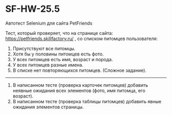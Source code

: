 # SF-HW-25.5
Автотест Selenium для сайта PetFriends

Тест, который проверяет, что на странице сайта: https://petfriends.skillfactory.ru/ , со списком питомцев пользователя:

1. Присутствуют все питомцы.
2. Хотя бы у половины питомцев есть фото.
3. У всех питомцев есть имя, возраст и порода.
4. У всех питомцев разные имена.
5. В списке нет повторяющихся питомцев. (Сложное задание).
____________________________________________________________________

1. В написанном тесте (проверка карточек питомцев) добавить неявные ожидания всех элементов (фото, имя питомца, его возраст).
2. В написанном тесте (проверка таблицы питомцев) добавить явные ожидания элементов страницы.
